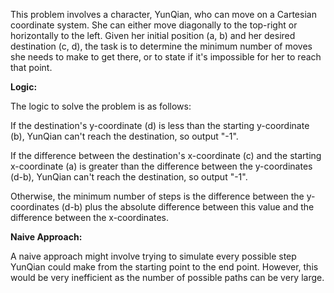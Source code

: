This problem involves a character, YunQian, who can move on a Cartesian coordinate system. She can either move diagonally to the top-right or horizontally to the left. Given her initial position (a, b) and her desired destination (c, d), the task is to determine the minimum number of moves she needs to make to get there, or to state if it's impossible for her to reach that point.

**Logic:**

The logic to solve the problem is as follows:

If the destination's y-coordinate (d) is less than the starting y-coordinate (b), YunQian can't reach the destination, so output "-1".

If the difference between the destination's x-coordinate (c) and the starting x-coordinate (a) is greater than the difference between the y-coordinates (d-b), YunQian can't reach the destination, so output "-1".

Otherwise, the minimum number of steps is the difference between the y-coordinates (d-b) plus the absolute difference between this value and the difference between the x-coordinates.

**Naive Approach:**

A naive approach might involve trying to simulate every possible step YunQian could make from the starting point to the end point. However, this would be very inefficient as the number of possible paths can be very large.
